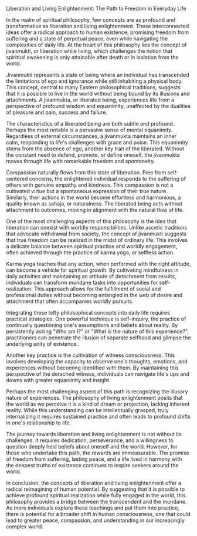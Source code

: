 Liberation and Living Enlightenment: The Path to Freedom in Everyday Life

In the realm of spiritual philosophy, few concepts are as profound and transformative as liberation and living enlightenment. These interconnected ideas offer a radical approach to human existence, promising freedom from suffering and a state of perpetual peace, even while navigating the complexities of daily life. At the heart of this philosophy lies the concept of jivanmukti, or liberation while living, which challenges the notion that spiritual awakening is only attainable after death or in isolation from the world.

Jivanmukti represents a state of being where an individual has transcended the limitations of ego and ignorance while still inhabiting a physical body. This concept, central to many Eastern philosophical traditions, suggests that it is possible to live in the world without being bound by its illusions and attachments. A jivanmukta, or liberated being, experiences life from a perspective of profound wisdom and equanimity, unaffected by the dualities of pleasure and pain, success and failure.

The characteristics of a liberated being are both subtle and profound. Perhaps the most notable is a pervasive sense of mental equanimity. Regardless of external circumstances, a jivanmukta maintains an inner calm, responding to life's challenges with grace and poise. This equanimity stems from the absence of ego, another key trait of the liberated. Without the constant need to defend, promote, or define oneself, the jivanmukta moves through life with remarkable freedom and spontaneity.

Compassion naturally flows from this state of liberation. Free from self-centered concerns, the enlightened individual responds to the suffering of others with genuine empathy and kindness. This compassion is not a cultivated virtue but a spontaneous expression of their true nature. Similarly, their actions in the world become effortless and harmonious, a quality known as sahaja, or naturalness. The liberated being acts without attachment to outcomes, moving in alignment with the natural flow of life.

One of the most challenging aspects of this philosophy is the idea that liberation can coexist with worldly responsibilities. Unlike ascetic traditions that advocate withdrawal from society, the concept of jivanmukti suggests that true freedom can be realized in the midst of ordinary life. This involves a delicate balance between spiritual practice and worldly engagement, often achieved through the practice of karma yoga, or selfless action.

Karma yoga teaches that any action, when performed with the right attitude, can become a vehicle for spiritual growth. By cultivating mindfulness in daily activities and maintaining an attitude of detachment from results, individuals can transform mundane tasks into opportunities for self-realization. This approach allows for the fulfillment of social and professional duties without becoming entangled in the web of desire and attachment that often accompanies worldly pursuits.

Integrating these lofty philosophical concepts into daily life requires practical strategies. One powerful technique is self-inquiry, the practice of continually questioning one's assumptions and beliefs about reality. By persistently asking "Who am I?" or "What is the nature of this experience?", practitioners can penetrate the illusion of separate selfhood and glimpse the underlying unity of existence.

Another key practice is the cultivation of witness consciousness. This involves developing the capacity to observe one's thoughts, emotions, and experiences without becoming identified with them. By maintaining this perspective of the detached witness, individuals can navigate life's ups and downs with greater equanimity and insight.

Perhaps the most challenging aspect of this path is recognizing the illusory nature of experiences. The philosophy of living enlightenment posits that the world as we perceive it is a kind of dream or projection, lacking inherent reality. While this understanding can be intellectually grasped, truly internalizing it requires sustained practice and often leads to profound shifts in one's relationship to life.

The journey towards liberation and living enlightenment is not without its challenges. It requires dedication, perseverance, and a willingness to question deeply held beliefs about oneself and the world. However, for those who undertake this path, the rewards are immeasurable. The promise of freedom from suffering, lasting peace, and a life lived in harmony with the deepest truths of existence continues to inspire seekers around the world.

In conclusion, the concepts of liberation and living enlightenment offer a radical reimagining of human potential. By suggesting that it is possible to achieve profound spiritual realization while fully engaged in the world, this philosophy provides a bridge between the transcendent and the mundane. As more individuals explore these teachings and put them into practice, there is potential for a broader shift in human consciousness, one that could lead to greater peace, compassion, and understanding in our increasingly complex world.